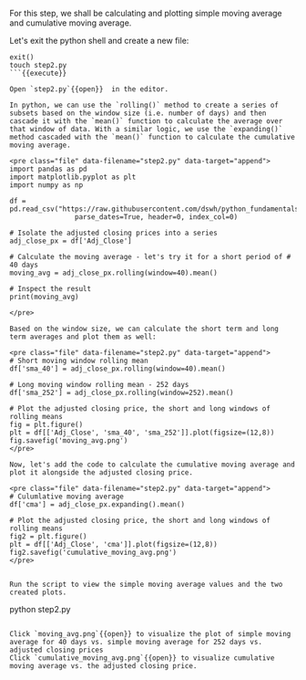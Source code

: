 For this step, we shall be calculating and plotting simple moving average and cumulative moving average.

Let's exit the python shell and create a new file:
```
exit()
touch step2.py
```{{execute}}

Open `step2.py`{{open}}  in the editor.

In python, we can use the `rolling()` method to create a series of subsets based on the window size (i.e. number of days) and then cascade it with the `mean()` function to calculate the average over that window of data. With a similar logic, we use the `expanding()` method cascaded with the `mean()` function to calculate the cumulative moving average.

<pre class="file" data-filename="step2.py" data-target="append">
import pandas as pd
import matplotlib.pyplot as plt
import numpy as np

df =  pd.read_csv("https://raw.githubusercontent.com/dswh/python_fundamentals/master/images/apple_stock_eod_prices.csv",
                parse_dates=True, header=0, index_col=0)

# Isolate the adjusted closing prices into a series
adj_close_px = df['Adj_Close']

# Calculate the moving average - let's try it for a short period of # 40 days
moving_avg = adj_close_px.rolling(window=40).mean()

# Inspect the result
print(moving_avg)

</pre>

Based on the window size, we can calculate the short term and long term averages and plot them as well:

<pre class="file" data-filename="step2.py" data-target="append">
# Short moving window rolling mean
df['sma_40'] = adj_close_px.rolling(window=40).mean()

# Long moving window rolling mean - 252 days
df['sma_252'] = adj_close_px.rolling(window=252).mean()

# Plot the adjusted closing price, the short and long windows of rolling means
fig = plt.figure()
plt = df[['Adj_Close', 'sma_40', 'sma_252']].plot(figsize=(12,8))
fig.savefig('moving_avg.png')
</pre>

Now, let's add the code to calculate the cumulative moving average and plot it alongside the adjusted closing price.

<pre class="file" data-filename="step2.py" data-target="append">
# Culumlative moving average
df['cma'] = adj_close_px.expanding().mean()

# Plot the adjusted closing price, the short and long windows of rolling means
fig2 = plt.figure()
plt = df[['Adj_Close', 'cma']].plot(figsize=(12,8))
fig2.savefig('cumulative_moving_avg.png')
</pre>


Run the script to view the simple moving average values and the two created plots.

```
python step2.py

```{{execute}}

Click `moving_avg.png`{{open}} to visualize the plot of simple moving average for 40 days vs. simple moving average for 252 days vs. adjusted closing prices
Click `cumulative_moving_avg.png`{{open}} to visualize cumulative moving average vs. the adjusted closing price.